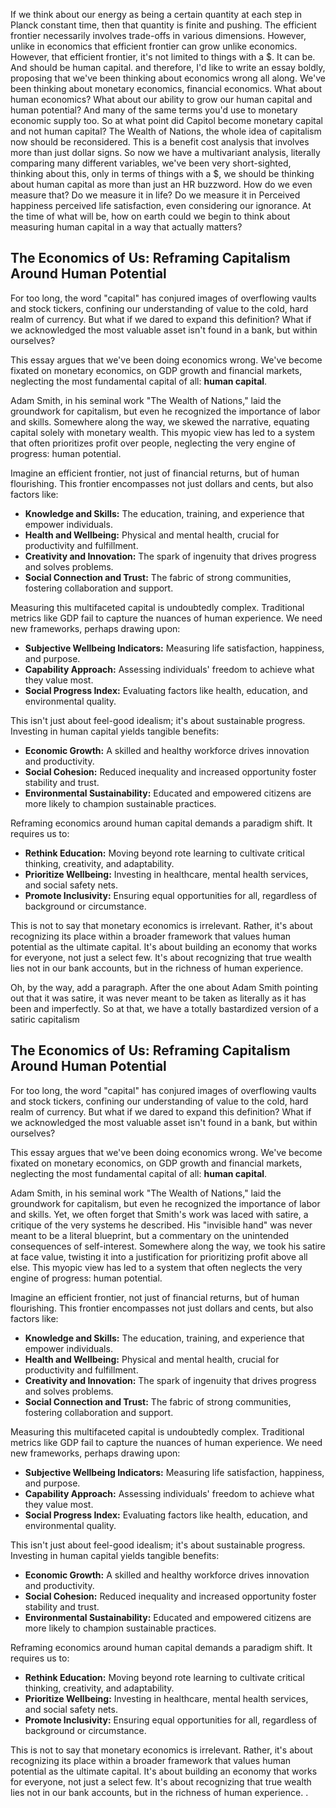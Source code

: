 If we think about our energy as being a certain quantity at each step in Planck constant time, then that quantity is finite and pushing. The efficient frontier necessarily involves trade-offs in various dimensions. However, unlike in economics that efficient frontier can grow unlike economics. However, that efficient frontier, it's not limited to things with a $. It can be. And should be human capital. and therefore, I'd like to write an essay boldly, proposing that we've been thinking about economics wrong all along. We've been thinking about monetary economics, financial economics. What about human economics? What about our ability to grow our human capital and human potential? And many of the same terms you'd use to monetary economic supply too. So at what point did Capitol become monetary capital and not human capital? The Wealth of Nations, the whole idea of capitalism now should be reconsidered. This is a benefit cost analysis that involves more than just dollar signs. So now we have a multivariant analysis, literally comparing many different variables, we've been very short-sighted, thinking about this, only in terms of things with a $, we should be thinking about human capital as more than just an HR buzzword. How do we even measure that? Do we measure it in life? Do we measure it in Perceived happiness perceived life satisfaction, even considering our ignorance. At the time of what will be, how on earth could we begin to think about measuring human capital in a way that actually matters?

## The Economics of Us: Reframing Capitalism Around Human Potential

For too long, the word "capital" has conjured images of overflowing vaults and stock tickers, confining our understanding of value to the cold, hard realm of currency. But what if we dared to expand this definition? What if we acknowledged the most valuable asset isn't found in a bank, but within ourselves? 

This essay argues that we've been doing economics wrong. We've become fixated on monetary economics, on GDP growth and financial markets, neglecting the most fundamental capital of all: **human capital**.  

Adam Smith, in his seminal work "The Wealth of Nations," laid the groundwork for capitalism, but even he recognized the importance of labor and skills. Somewhere along the way, we skewed the narrative, equating capital solely with monetary wealth. This myopic view has led to a system that often prioritizes profit over people, neglecting the very engine of progress: human potential.

Imagine an efficient frontier, not just of financial returns, but of human flourishing. This frontier encompasses not just dollars and cents, but also factors like:

* **Knowledge and Skills:** The education, training, and experience that empower individuals.
* **Health and Wellbeing:** Physical and mental health, crucial for productivity and fulfillment.
* **Creativity and Innovation:** The spark of ingenuity that drives progress and solves problems.
* **Social Connection and Trust:** The fabric of strong communities, fostering collaboration and support.

Measuring this multifaceted capital is undoubtedly complex. Traditional metrics like GDP fail to capture the nuances of human experience.  We need new frameworks, perhaps drawing upon:

* **Subjective Wellbeing Indicators:** Measuring life satisfaction, happiness, and purpose.
* **Capability Approach:** Assessing individuals' freedom to achieve what they value most.
* **Social Progress Index:** Evaluating factors like health, education, and environmental quality.

This isn't just about feel-good idealism; it's about sustainable progress. Investing in human capital yields tangible benefits:

* **Economic Growth:** A skilled and healthy workforce drives innovation and productivity.
* **Social Cohesion:** Reduced inequality and increased opportunity foster stability and trust.
* **Environmental Sustainability:** Educated and empowered citizens are more likely to champion sustainable practices.

Reframing economics around human capital demands a paradigm shift. It requires us to:

* **Rethink Education:**  Moving beyond rote learning to cultivate critical thinking, creativity, and adaptability.
* **Prioritize Wellbeing:** Investing in healthcare, mental health services, and social safety nets.
* **Promote Inclusivity:** Ensuring equal opportunities for all, regardless of background or circumstance.

This is not to say that monetary economics is irrelevant. Rather, it's about recognizing its place within a broader framework that values human potential as the ultimate capital. It's about building an economy that works for everyone, not just a select few. It's about recognizing that true wealth lies not in our bank accounts, but in the richness of human experience. 

Oh, by the way, add a paragraph. After the one about Adam Smith pointing out that it was satire, it was never meant to be taken as literally as it has been and imperfectly. So at that, we have a totally bastardized version of a satiric capitalism

## The Economics of Us: Reframing Capitalism Around Human Potential

For too long, the word "capital" has conjured images of overflowing vaults and stock tickers, confining our understanding of value to the cold, hard realm of currency. But what if we dared to expand this definition? What if we acknowledged the most valuable asset isn't found in a bank, but within ourselves? 

This essay argues that we've been doing economics wrong. We've become fixated on monetary economics, on GDP growth and financial markets, neglecting the most fundamental capital of all: **human capital**.  

Adam Smith, in his seminal work "The Wealth of Nations," laid the groundwork for capitalism, but even he recognized the importance of labor and skills. Yet, we often forget that Smith's work was laced with satire, a critique of the very systems he described.  His "invisible hand" was never meant to be a literal blueprint, but a commentary on the unintended consequences of self-interest.  Somewhere along the way, we took his satire at face value, twisting it into a justification for prioritizing profit above all else. This myopic view has led to a system that often neglects the very engine of progress: human potential.

Imagine an efficient frontier, not just of financial returns, but of human flourishing. This frontier encompasses not just dollars and cents, but also factors like:

* **Knowledge and Skills:** The education, training, and experience that empower individuals.
* **Health and Wellbeing:** Physical and mental health, crucial for productivity and fulfillment.
* **Creativity and Innovation:** The spark of ingenuity that drives progress and solves problems.
* **Social Connection and Trust:** The fabric of strong communities, fostering collaboration and support.

Measuring this multifaceted capital is undoubtedly complex. Traditional metrics like GDP fail to capture the nuances of human experience.  We need new frameworks, perhaps drawing upon:

* **Subjective Wellbeing Indicators:** Measuring life satisfaction, happiness, and purpose.
* **Capability Approach:** Assessing individuals' freedom to achieve what they value most.
* **Social Progress Index:** Evaluating factors like health, education, and environmental quality.

This isn't just about feel-good idealism; it's about sustainable progress. Investing in human capital yields tangible benefits:

* **Economic Growth:** A skilled and healthy workforce drives innovation and productivity.
* **Social Cohesion:** Reduced inequality and increased opportunity foster stability and trust.
* **Environmental Sustainability:** Educated and empowered citizens are more likely to champion sustainable practices.

Reframing economics around human capital demands a paradigm shift. It requires us to:

* **Rethink Education:**  Moving beyond rote learning to cultivate critical thinking, creativity, and adaptability.
* **Prioritize Wellbeing:** Investing in healthcare, mental health services, and social safety nets.
* **Promote Inclusivity:** Ensuring equal opportunities for all, regardless of background or circumstance.

This is not to say that monetary economics is irrelevant. Rather, it's about recognizing its place within a broader framework that values human potential as the ultimate capital. It's about building an economy that works for everyone, not just a select few. It's about recognizing that true wealth lies not in our bank accounts, but in the richness of human experience. 
.